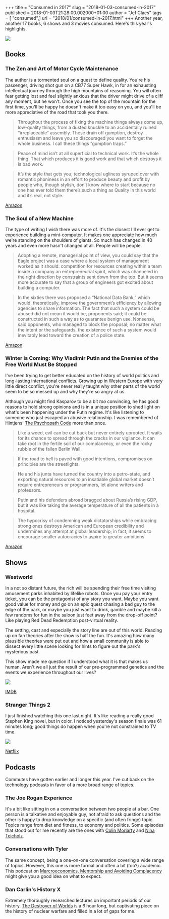 +++
title = "Consumed in 2017"
slug = "2018-01-03-consumed-in-2017"
published = 2018-01-03T21:28:00.002000+01:00
author = "Jef Claes"
tags = [ "consumed",]
url = "2018/01/consumed-in-2017.html"
+++
Another year, another 17 books, 6 shows and 3 movies consumed. Here's
this year's highlights.

[![](/post/images/thumbnails/2018-01-03-consumed-in-2017-consumed.PNG)](/post/images/2018-01-03-consumed-in-2017-consumed.PNG)

## Books

### The Zen and Art of Motor Cycle Maintenance

The author is a tormented soul on a quest to define quality. You're his
passenger, driving shot gun on a CB77 Super Hawk, in for an exhausting
intellectual journey through the high mountains of reasoning. You will
often fear getting lost and feel slightly anxious that the driver might
drive of a cliff any moment, but he won't. Once you see the top of the
mountain for the first time, you'll be happy he doesn't make it too easy
on you, and you'll be more appreciative of the road that took you there.

> Throughout the process of fixing the machine things always come up,
> low-quality things, from a dusted knuckle to an accidentally ruined
> “irreplaceable” assembly. These drain off gumption, destroy enthusiasm
> and leave you so discouraged you want to forget the whole business. I
> call these things “gumption traps.” 

> Peace of mind isn’t at all superficial to technical work. It’s the
> whole thing. That which produces it is good work and that which
> destroys it is bad work. 

> It’s the style that gets you; technological ugliness syruped over with
> romantic phoniness in an effort to produce beauty and profit by people
> who, though stylish, don’t know where to start because no one has ever
> told them there’s such a thing as Quality in this world and it’s real,
> not style.

[Amazon](https://www.amazon.com/gp/product/0060589469/ref=as_li_qf_sp_asin_il_tl?ie=UTF8&tag=diofanedebyje-20&camp=1789&creative=9325&linkCode=as2&creativeASIN=0060589469&linkId=38a657fd4701b9259f0dd3e486d51045)  
  
### The Soul of a New Machine

The type of writing I wish there was more of. It's the closest I'll ever
get to experience building a mini-computer. It makes one appreciate how
much we're standing on the shoulders of giants. So much has changed in
40 years and even more hasn't changed at all. People will be people.  

> Adopting a remote, managerial point of view, you could say that the
> Eagle project was a case where a local system of management worked as
> it should: competition for resources creating within a team inside a
> company an entrepreneurial spirit, which was channeled in the right
> direction by constraints sent down from the top. But it seems more
> accurate to say that a group of engineers got excited about building a
> computer. 

> In the sixties there was proposed a “National Data Bank,” which would,
> theoretically, improve the government’s efficiency by allowing
> agencies to share information. The fact that such a system could be
> abused did not mean it would be, proponents said; it could be
> constructed in such a way as to guarantee benign use. Nonsense, said
> opponents, who managed to block the proposal; no matter what the
> intent or the safeguards, the existence of such a system would
> inevitably lead toward the creation of a police state.

[Amazon](https://www.amazon.com/gp/product/0316491977/ref=as_li_qf_sp_asin_il_tl?ie=UTF8&tag=diofanedebyje-20&camp=1789&creative=9325&linkCode=as2&creativeASIN=0316491977&linkId=a467823d00576c3c9683dcf515188781)  
  
### Winter is Coming: Why Vladimir Putin and the Enemies of the Free World Must Be Stopped  

I've been trying to get better educated on the history of world
politics and long-lasting international conflicts. Growing up in Western
Europe with very little direct conflict, you're never really taught why
other parts of the world seem to be so messed up and why they're so
angry at us.  
  
Although you might find Kasparov to be a bit *too* convincing, he has
good reasons to hold strong opinions and is in a unique position to shed
light on what's been happening under the Putin regime. It's like
listening to someone who just escaped an abusive relationship. I was
remembered of Hintjens' [The Psychopath
Code](https://www.amazon.com/gp/product/1514342022/ref=as_li_qf_sp_asin_il_tl?ie=UTF8&tag=diofanedebyje-20&camp=1789&creative=9325&linkCode=as2&creativeASIN=1514342022&linkId=d4389546b4a3f69246ef5b49d3beed13)
more than once.  

> Like a weed, evil can be cut back but never entirely uprooted. It
> waits for its chance to spread through the cracks in our vigilance. It
> can take root in the fertile soil of our complacency, or even the
> rocky rubble of the fallen Berlin Wall. 

> If the road to hell is paved with good intentions, compromises on
> principles are the streetlights. 

> He and his junta have turned the country into a petro-state, and
> exporting natural resources to an insatiable global market doesn’t
> require entrepreneurs or programmers, let alone writers and
> professors. 

> Putin and his defenders abroad bragged about Russia’s rising GDP, but
> it was like taking the average temperature of all the patients in a
> hospital. 

> The hypocrisy of condemning weak dictatorships while embracing strong
> ones destroys American and European credibility and undermines any
> attempt at global leadership; in fact, it seems to encourage smaller
> autocracies to aspire to greater ambitions.

[Amazon](https://www.amazon.com/gp/product/1610397193/ref=as_li_qf_sp_asin_il_tl?ie=UTF8&tag=diofanedebyje-20&camp=1789&creative=9325&linkCode=as2&creativeASIN=1610397193&linkId=8cfe9da4e80d07c4aa706a1934842b7e)  
  
## Shows

### Westworld

In a not so distant future, the rich will be spending their free time
visiting amusement parks inhabited by lifelike robots. Once you pay your
entry ticket, you can be the protagonist of any story you want. Maybe
you want good value for money and go on an epic quest chasing a bad guy
to the edge of the park, or maybe you just want to drink, gamble and
maybe kill a few randoms for fun in the saloon just feet away from the
drop-off point? Like playing Red Dead Redemption post-virtual reality.  
  
The setting, cast and especially the story line are out of this world.
Reading up on fan theories after the show is half the fun. It's amazing
how many plausible theories were put out and how a small community is
able to dissect every little scene looking for hints to figure out the
park's mysterious past.  
  
This show made me question if I understood what it is that makes us
human. Aren't we all just the result of our pre-programmed genetics and
the events we experience throughout our lives?  
  
[![](/post/images/thumbnails/2018-01-03-consumed-in-2017-ww.jpg)](/post/images/2018-01-03-consumed-in-2017-ww.jpg)
  
[IMDB](http://www.imdb.com/title/tt0475784/?ref_=nv_sr_1)  
  
### Stranger Things 2  
 
I just finished watching this one last night. It's like reading a
really good Stephen King novel, but in color. I noticed yesterday's
season finale was 61 minutes long; good things do happen when you're not
constrained to TV time.  
  
[![](/post/images/thumbnails/2018-01-03-consumed-in-2017-st.jpg)](/post/images/2018-01-03-consumed-in-2017-st.jpg)

[Netflix](https://www.netflix.com/be/title/80057281)  
  
## Podcasts

Commutes have gotten earlier and longer this year. I've cut back on the
technology podcasts in favor of a more broad range of topics.  
  
### The Joe Rogan Experience
 
It's a bit like sitting in on a conversation between two people at a
bar. One person is a talkative and enjoyable guy, not afraid to ask
questions and the other is happy to drop knowledge on a specific (and
often fringe) topic. Topics range from diet and fitness, to economy and
politics. Some episodes that stood out for me recently are the ones with
[Colin Moriarty](http://podcasts.joerogan.net/podcasts/colin-moriarty-3)
and [Nina
Teicholz](http://podcasts.joerogan.net/podcasts/nina-teicholz).

### Conversations with Tyler

The same concept, being a one-on-one conversation covering a wide
range of topics. However, this one is more formal and often a bit (too?)
academic. This podcast on [Marcroeconomics, Mentorship and Avoiding
Complacency](https://medium.com/conversations-with-tyler/tyler-cowen-larry-summers-blog-secular-stagnation-twitter-421a69ed84c8)
might give you a good idea on what to expect.  
  
### Dan Carlin's History X  
  
Extremely thoroughly researched lectures on important periods of our
history. [The Destroyer of
Worlds](http://www.dancarlin.com/hardcore-history-59-the-destroyer-of-worlds/)
is a 6 hour long, but captivating piece on the history of nuclear
warfare and filled in a lot of gaps for me.